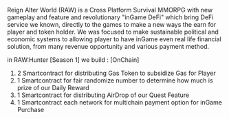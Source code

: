 Reign Alter World (RAW) is a Cross Platform Survival MMORPG with new gameplay and feature and revolutionary "inGame DeFi" which bring DeFi service we known,
directly to the games to make a new ways the earn for player and token holder.
We was focused to make sustainable political and economic systems to allowing player to have inGame even real life financial solution,
from many revenue opportunity and various payment method.

in RAW:Hunter [Season 1] we build : [OnChain]
1. 2 Smartcontract for distributing Gas Token to subsidize Gas for Player
2. 1 Smartcontract for fair randomize number to determine how much is prize of our Daily Reward
3. 1 Smartcontract for distributing AirDrop of our Quest Feature
4. 1 Smartcontract each network for multichain payment option for inGame Purchase


